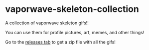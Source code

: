 # vaporwave-skeleton-collection
A collection of vaporwave skeleton gifs!!

You can use them for profile pictures, art, memes, and other things!

Go to the [releases tab](https://github.com/wendellmeset/vaporwave-skeleton-collection/releases) to get a zip file with all the gifs!
